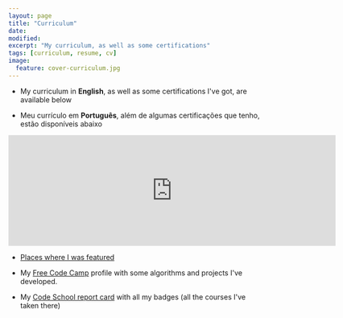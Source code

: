 ```yaml
---
layout: page
title: "Curriculum"
date: 
modified:
excerpt: "My curriculum, as well as some certifications"
tags: [curriculum, resume, cv]
image:
  feature: cover-curriculum.jpg
---
```


* My curriculum in <strong>English</strong>, as well as some certifications I've got, are available below

* Meu currículo em <strong>Português</strong>, além de algumas certificações que tenho, estão disponíveis abaixo

<iframe src="https://drive.google.com/embeddedfolderview?id=0Byw5aA8CsYXmfmpKQmV4aVFOYXFCaFE3T3dhaDdwTDVVNk5sSDlRdTMzMk9tVHhTemJDVFU#list" width="650" height="220" frameBorder="0">Unfortunately your browser doesn't support this object. Please access <a href="https://drive.google.com/embeddedfolderview?id=0Byw5aA8CsYXmfmpKQmV4aVFOYXFCaFE3T3dhaDdwTDVVNk5sSDlRdTMzMk9tVHhTemJDVFU#list">this link</a> to view it's content</iframe>

* [Places where I was featured](https://twitter.com/i/moments/923641611090825217)

* My [Free Code Camp](http://www.freecodecamp.com/jonathas) profile with some algorithms and projects I've developed.

* My [Code School report card](https://www.codeschool.com/users/1123575) with all my badges (all the courses I've taken there)

